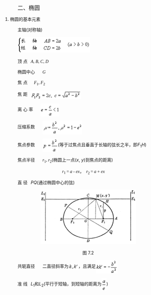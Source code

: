<div class=Section1>
<p class=MsoNormal style='margin-left:36.0pt'><span lang=ZH-CN
style='font-size:13.5pt;font-family:宋体_GB2312'>二、椭圆 </span></p>
<ol start=1 type=1>
 <li class=MsoNormal><span lang=ZH-CN style='font-family:宋体_GB2312'>椭圆的基本元素</span></li>
</ol>
<p style='margin-left:36.0pt'><span lang=ZH-CN style='font-family:宋体_GB2312'>主轴</span><span
lang=EN-US>(</span><span lang=ZH-CN style='font-family:宋体_GB2312'>对称轴</span><span
lang=EN-US>)</span></p>
<p style='margin-left:36.0pt'><span lang=EN-US style='font-family:宋体_GB2312'><img
width=234 height=50 src="res/17e9d95da129bdd93c34fb6cc6aaaa52_5553_files/Image197.gif"></span></p>
<p style='margin-left:36.0pt'><span lang=ZH-CN style='font-family:宋体_GB2312'>顶</span><span
lang=ZH-CN> </span><span lang=ZH-CN style='font-family:宋体_GB2312'>点</span><span
lang=EN-US style='font-family:宋体_GB2312'>&nbsp;&nbsp; </span><i><span
lang=EN-US style='font-family:"Times New Roman"'>A</span></i><span lang=EN-US
style='font-family:"Times New Roman"'>, <i>B</i>, <i>C</i>, <i>D</i></span></p>
<p style='margin-left:36.0pt'><span lang=ZH-CN style='font-family:宋体_GB2312'>椭圆中心</span><span
lang=EN-US style='font-family:宋体_GB2312'>&nbsp;&nbsp;&nbsp;&nbsp;&nbsp;&nbsp; </span><i><span
lang=EN-US style='font-family:"Times New Roman"'>G</span></i></p>
<p style='margin-left:36.0pt'><span lang=ZH-CN style='font-family:宋体_GB2312'>焦</span><span
lang=ZH-CN> </span><span lang=ZH-CN style='font-family:宋体_GB2312'>点</span><span
lang=EN-US style='font-family:"Times New Roman"'>&nbsp;&nbsp;&nbsp;&nbsp;&nbsp; </span><i><span
lang=EN-US style='font-family:"Times New Roman"'>F</span></i><sub><span
lang=EN-US style='font-family:"Times New Roman"'>1</span></sub><span
lang=EN-US style='font-family:"Times New Roman"'>, <i>F</i><sub>2</sub></span></p>
<p style='margin-left:36.0pt'><span lang=ZH-CN style='font-family:宋体_GB2312'>焦</span><span
lang=ZH-CN> </span><span lang=ZH-CN style='font-family:宋体_GB2312'>距</span><span
lang=EN-US style='font-family:宋体_GB2312'>&nbsp;&nbsp; <img width=164 height=28
src="res/17e9d95da129bdd93c34fb6cc6aaaa52_5553_files/Image198.gif" align=absmiddle></span></p>
<p style='margin-left:36.0pt'><span lang=ZH-CN style='font-family:宋体_GB2312'>离</span><span
lang=ZH-CN> </span><span lang=ZH-CN style='font-family:宋体_GB2312'>心</span><span
lang=ZH-CN> </span><span lang=ZH-CN style='font-family:宋体_GB2312'>率</span><span
lang=EN-US style='font-family:宋体_GB2312'>&nbsp;&nbsp;&nbsp;&nbsp;&nbsp;&nbsp; <img
width=61 height=41 src="res/17e9d95da129bdd93c34fb6cc6aaaa52_5553_files/Image199.gif" align=absmiddle></span></p>
<p style='margin-left:36.0pt'><span lang=ZH-CN style='font-family:宋体_GB2312'>压缩系数</span><span
lang=EN-US style='font-family:宋体_GB2312'>&nbsp;&nbsp;&nbsp;&nbsp;&nbsp;&nbsp; <img
width=128 height=44 src="res/17e9d95da129bdd93c34fb6cc6aaaa52_5553_files/Image200.gif" align=absmiddle></span></p>
<p style='margin-left:36.0pt'><span lang=ZH-CN style='font-family:宋体_GB2312'>焦点参数</span><span
lang=EN-US style='font-family:宋体_GB2312'>&nbsp;&nbsp;&nbsp;&nbsp;&nbsp;&nbsp; <img
width=50 height=44 src="res/17e9d95da129bdd93c34fb6cc6aaaa52_5553_files/Image201.gif" align=absmiddle></span><span
lang=EN-US>(</span><span lang=ZH-CN style='font-family:宋体_GB2312'>等于过焦点且垂直于长轴的弦长之半，即</span><i><span
lang=EN-US>F</span></i><sub><span lang=EN-US>1</span></sub><i><span lang=EN-US>H</span></i><span
lang=EN-US>)</span></p>
<p style='margin-left:36.0pt'><span lang=ZH-CN style='font-family:宋体_GB2312'>焦点半径</span><span
lang=EN-US style='font-family:宋体_GB2312'>&nbsp;&nbsp;&nbsp;&nbsp;&nbsp;&nbsp; </span><i><span
lang=EN-US style='font-family:"Times New Roman"'>r</span></i><sub><span
lang=EN-US style='font-family:"Times New Roman"'>1</span></sub><span
lang=EN-US style='font-family:"Times New Roman"'>, <i>r</i><sub>2</sub></span><span
lang=EN-US>(</span><span lang=ZH-CN style='font-family:宋体_GB2312'>椭圆上一点</span><span
lang=EN-US>(<i>x</i>, <i>y</i>)</span><span lang=ZH-CN style='font-family:宋体_GB2312'>到焦点的距离</span><span
lang=EN-US>) </span></p>
<p style='margin-left:144.0pt'><i><span lang=EN-US style='font-family:"Times New Roman"'>r</span></i><sub><span
lang=EN-US style='font-family:"Times New Roman"'>1 </span></sub><span
lang=EN-US style='font-family:"Times New Roman"'>= <i>a</i> - <i>ex</i></span><span
lang=ZH-CN>，</span><span lang=EN-US style='font-family:"Times New Roman"'>&nbsp; <i>r</i><sub>2
</sub>= <i>a</i> + <i>ex</i></span></p>
<p style='margin-left:36.0pt'><span lang=ZH-CN style='font-family:宋体_GB2312'>直</span><span
lang=ZH-CN> </span><span lang=ZH-CN style='font-family:宋体_GB2312'>径</span><span
lang=EN-US style='font-family:宋体_GB2312'>&nbsp;&nbsp; </span><i><span
lang=EN-US>PQ</span></i><span lang=EN-US>(</span><span lang=ZH-CN
style='font-family:宋体_GB2312'>通过椭圆中心的弦</span><span lang=EN-US>)</span></p>
<p align=center style='margin-left:36.0pt;text-align:center'><span lang=EN-US
style='font-family:宋体_GB2312'><img width=309 height=175
src="res/17e9d95da129bdd93c34fb6cc6aaaa52_5553_files/Image202.gif"></span></p>
<p align=center style='margin-left:36.0pt;text-align:center'><span lang=ZH-CN
style='font-family:宋体_GB2312'>图</span><span lang=EN-US> 7.2</span></p>
<p style='margin-left:36.0pt'><span lang=ZH-CN style='font-family:宋体_GB2312'>共轭直径</span><span
lang=EN-US style='font-family:宋体_GB2312'>&nbsp;&nbsp;&nbsp;&nbsp;&nbsp;&nbsp; </span><span
lang=ZH-CN style='font-family:宋体_GB2312'>二直径斜率为</span><span lang=EN-US
style='font-family:宋体_GB2312'><img width=32 height=21
src="res/17e9d95da129bdd93c34fb6cc6aaaa52_5553_files/Image203.gif" align=absmiddle></span><span
lang=ZH-CN style='font-family:宋体_GB2312'>，且满足</span><span lang=EN-US
style='font-family:宋体_GB2312'><img width=70 height=44
src="res/17e9d95da129bdd93c34fb6cc6aaaa52_5553_files/Image204.gif" align=absmiddle></span></p>
<p style='margin-left:36.0pt'><span lang=ZH-CN style='font-family:宋体_GB2312'>准</span><span
lang=ZH-CN> </span><span lang=ZH-CN style='font-family:宋体_GB2312'>线</span><span
lang=EN-US style='font-family:宋体_GB2312'>&nbsp;&nbsp; </span><i><span
lang=EN-US>L</span></i><sub><span lang=EN-US>1</span></sub><span lang=ZH-CN
style='font-family:宋体_GB2312'>和</span><i><span lang=EN-US>L</span></i><sub><span
lang=EN-US>2</span></sub><span lang=EN-US>(</span><span lang=ZH-CN
style='font-family:宋体_GB2312'>平行于短轴，到短轴的距离为</span><span lang=EN-US
style='font-family:宋体_GB2312'><img width=16 height=41
src="res/17e9d95da129bdd93c34fb6cc6aaaa52_5553_files/Image205.gif" align=absmiddle></span><span
lang=EN-US>)</span></p>
</div>